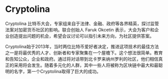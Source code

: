# Cryptolina

Cryptolina 比特币大会，专家组来自于法律、金融、政府等各界精英，探讨监管法案对加密货币社区的影响。联合创始人 Faruk Okcetin 表示，大会为客户和企业创造提出问题的机会，希望会议讨论可以指引未来方向，为社区提供答案。

Cryptolina始于2013年，当时两位比特币爱好者决定，推进这项技术的最佳方法之一是将最优秀的人才、创新者和专家聚集在一个屋檐下。这个想法很简单。教育和告知公众，企业和政府。通过将对话带到北卡罗来纳州罗利的社区，他们相信真正的采用将会发生。随着多元化的人群，其中一些人将被称为区块链中最大和最聪明的名字，第一个Cryptolina取得了巨大的成功。
